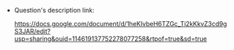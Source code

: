 + Question's description link:

    https://docs.google.com/document/d/1heKIvbeH6TZGc_Ti2kKkvZ3cd9gS3JAR/edit?usp=sharing&ouid=114619137752278077258&rtpof=true&sd=true